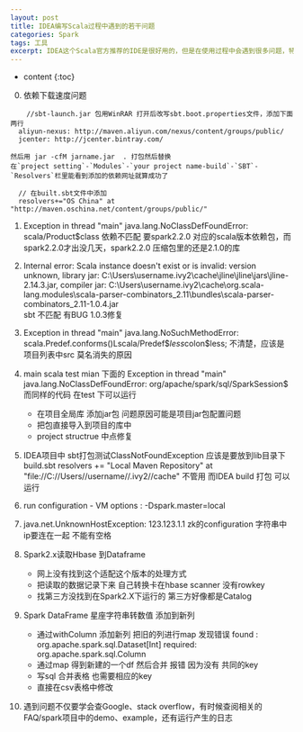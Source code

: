 ```yaml
---
layout: post
title: IDEA编写Scala过程中遇到的若干问题
categories: Spark
tags: 工具
excerpt: IDEA这个Scala官方推荐的IDE是很好用的，但是在使用过程中会遇到很多问题，特别是刚开始的上手的时候会遇到各种各样让人头大的问题，这里记录一下我遇到的问题。
---
```


* content
{:toc}


0. 依赖下载速度问题

```
    //sbt-launch.jar 包用WinRAR 打开后改写sbt.boot.properties文件，添加下面两行
  aliyun-nexus: http://maven.aliyun.com/nexus/content/groups/public/
  jcenter: http://jcenter.bintray.com/
```
	然后用 jar -cfM jarname.jar  . 打包然后替换
	在`project setting`-`Modules`-`your project name-build`-`SBT`-`Resolvers`栏里能看到添加的依赖网址就算成功了
```
  // 在built.sbt文件中添加
  resolvers+="OS China" at "http://maven.oschina.net/content/groups/public/"
```
1. Exception in thread "main" java.lang.NoClassDefFoundError: scala/Product$class
依赖不匹配  要spark2.2.0 对应的scala版本依赖包，而spark2.2.0才出没几天，spark2.2.0 压缩包里的还是2.1.0的库

2. Internal error: Scala instance doesn't exist or is invalid:
    version unknown, library jar: C:\Users\username\.ivy2\cache\jline\jline\jars\jline-2.14.3.jar, compiler jar: C:\Users\username\.ivy2\cache\org.scala-lang.modules\scala-parser-combinators_2.11\bundles\scala-parser-combinators_2.11-1.0.4.jar   
sbt 不匹配 有BUG 1.0.3修复


3. Exception in thread "main" java.lang.NoSuchMethodError: scala.Predef$.$conforms()Lscala/Predef$$less$colon$less;
不清楚，应该是 项目列表中src 莫名消失的原因

4. main scala test mian 下面的  Exception in thread "main" java.lang.NoClassDefFoundError: org/apache/spark/sql/SparkSession$
而同样的代码 在test 下可以运行
    - 在项目全局库 添加jar包   问题原因可能是项目jar包配置问题
    - 把包直接导入到项目的库中
    - project structrue 中点修复

5. IDEA项目中  sbt打包测试ClassNotFoundException 应该是要放到lib目录下   build.sbt  resolvers += "Local Maven Repository" at "file://C://Users//username//.ivy2//cache"   不管用
而IDEA build 打包 可以运行

6. run configuration  - VM options : -Dspark.master=local

7. java.net.UnknownHostException:  123.123.1.1
zk的configuration 字符串中ip要连在一起 不能有空格

8. Spark2.x读取Hbase 到Dataframe  
    - 网上没有找到这个适配这个版本的处理方式
    - 把读取的数据记录下来 自己转换卡在hbase scanner 没有rowkey
    - 找第三方没找到在Spark2.X下运行的 第三方好像都是Catalog

9. Spark DataFrame 星座字符串转数值 添加到新列
    - 通过withColumn 添加新列 把旧的列进行map  发现错误
    found   : org.apache.spark.sql.Dataset[Int]
    required: org.apache.spark.sql.Column
    - 通过map 得到新建的一个df 然后合并 报错 因为没有 共同的key
    - 写sql 合并表格  也需要相应的key
    - 直接在csv表格中修改

10. 遇到问题不仅要学会查Google、stack overflow，有时候查阅相关的FAQ/spark项目中的demo、example，还有运行产生的日志


